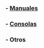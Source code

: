 ### - [Manuales](https://drive.google.com/drive/folders/1FnocV7Agus2k5AQN0GuqSI0srbeF9bTg?usp=sharing)
### - [Consolas](https://drive.google.com/drive/folders/18oPH_JaccztLhOxYU-2SUVIWieAEz0EI?usp=sharing)
### - Otros